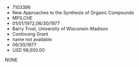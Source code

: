 * 7103396
* New Approaches to the Synthesis of Organic Compounds
* MPS,CHE
* 01/01/1972,06/30/1977
* Barry Trost, University of Wisconsin-Madison
* Continuing Grant
*   name not available
* 06/30/1977
* USD 98,600.00

NONE